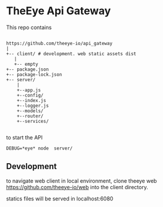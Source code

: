 
# TheEye Api Gateway

This repo contains

```

https://github.com/theeye-io/api_gateway
|
+-- client/ # development. web static assets dist
   |
   +-- empty
+-- package.json
+-- package-lock.json
+-- server/
    |
    +--app.js
    +--config/
    +--index.js
    +--logger.js
    +--models/
    +--router/
    +--services/


```


to start the API

`DEBUG=*eye* node  server/`

## Development

to navigate web client in local environment, clone theeye web https://github.com/theeye-io/web into the client directory. 

statics files will be served in localhost:6080

